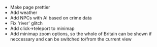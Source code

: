 * Make page prettier
* Add weather
* Add NPCs with AI based on crime data
* Fix 'river' glitch
* Add click->teleport to minimap
* Add minimap zoom options, so the whole of Britain can be shown if neccessary and can be switched to/from the current view
